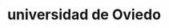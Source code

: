 ---
title: "universidad de Oviedo"
external_link: "https://www.uniovi.es/comunicacion/coronavirus/noticias"
file_title: "Acuerdo Adaptación Enseñanza"
img: "./images/universidades/universidad_de_oviedo.png"
type: "asturias"
file_link: "https://www.uniovi.es/comunicacion/coronavirus/noticias/-/asset_publisher/33ICSSzZmx4V/content/protocolo-general-de-actuacion-para-la-proteccion-de-la-comunidad-universitaria-frente-a-la-covid-19-durante-el-desarrollo-del-curso-academico-2020-20?redirect=%2Fcomunicacion%2Fcoronavirus%2Fnoticias"
---